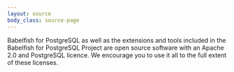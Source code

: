 ```yaml
---
layout: source
body_class: source-page
---
```


Babelfish for PostgreSQL as well as the extensions and tools included in the Babelfish for PostgreSQL Project are open source software with an Apache 2.0 and PostgreSQL licence. We encourage you to use it all to the full extent of these licenses. 